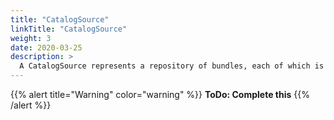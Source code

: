```yaml
---
title: "CatalogSource"
linkTitle: "CatalogSource"
weight: 3
date: 2020-03-25
description: >
  A CatalogSource represents a repository of bundles, each of which is a collection of [CSVs](#ClusterServiceVersion), [CRDs](#CustomResourceDefinitions), and package definition, that represents an operator.
---
```


{{% alert title="Warning" color="warning" %}} 
**ToDo: Complete this**
{{% /alert %}}

